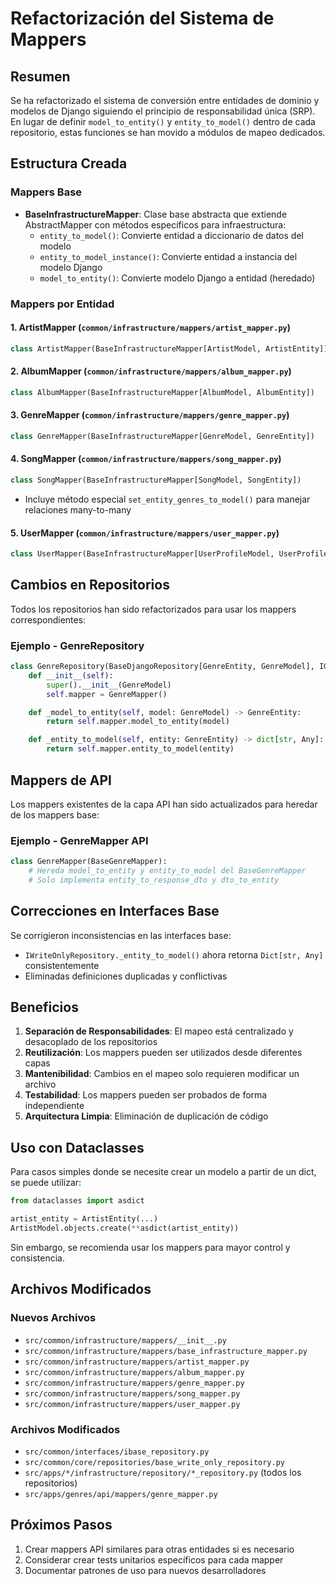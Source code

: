 # Refactorización del Sistema de Mappers

## Resumen

Se ha refactorizado el sistema de conversión entre entidades de dominio y modelos de Django siguiendo el principio de responsabilidad única (SRP). En lugar de definir `model_to_entity()` y `entity_to_model()` dentro de cada repositorio, estas funciones se han movido a módulos de mapeo dedicados.

## Estructura Creada

### Mappers Base
- **BaseInfrastructureMapper**: Clase base abstracta que extiende AbstractMapper con métodos específicos para infraestructura:
  - `entity_to_model()`: Convierte entidad a diccionario de datos del modelo
  - `entity_to_model_instance()`: Convierte entidad a instancia del modelo Django
  - `model_to_entity()`: Convierte modelo Django a entidad (heredado)

### Mappers por Entidad

#### 1. ArtistMapper (`common/infrastructure/mappers/artist_mapper.py`)
```python
class ArtistMapper(BaseInfrastructureMapper[ArtistModel, ArtistEntity])
```

#### 2. AlbumMapper (`common/infrastructure/mappers/album_mapper.py`)
```python
class AlbumMapper(BaseInfrastructureMapper[AlbumModel, AlbumEntity])
```

#### 3. GenreMapper (`common/infrastructure/mappers/genre_mapper.py`)
```python
class GenreMapper(BaseInfrastructureMapper[GenreModel, GenreEntity])
```

#### 4. SongMapper (`common/infrastructure/mappers/song_mapper.py`)
```python
class SongMapper(BaseInfrastructureMapper[SongModel, SongEntity])
```
- Incluye método especial `set_entity_genres_to_model()` para manejar relaciones many-to-many

#### 5. UserMapper (`common/infrastructure/mappers/user_mapper.py`)
```python
class UserMapper(BaseInfrastructureMapper[UserProfileModel, UserProfileEntity])
```

## Cambios en Repositorios

Todos los repositorios han sido refactorizados para usar los mappers correspondientes:

### Ejemplo - GenreRepository
```python
class GenreRepository(BaseDjangoRepository[GenreEntity, GenreModel], IGenreRepository):
    def __init__(self):
        super().__init__(GenreModel)
        self.mapper = GenreMapper()

    def _model_to_entity(self, model: GenreModel) -> GenreEntity:
        return self.mapper.model_to_entity(model)

    def _entity_to_model(self, entity: GenreEntity) -> dict[str, Any]:
        return self.mapper.entity_to_model(entity)
```

## Mappers de API

Los mappers existentes de la capa API han sido actualizados para heredar de los mappers base:

### Ejemplo - GenreMapper API
```python
class GenreMapper(BaseGenreMapper):
    # Hereda model_to_entity y entity_to_model del BaseGenreMapper
    # Solo implementa entity_to_response_dto y dto_to_entity
```

## Correcciones en Interfaces Base

Se corrigieron inconsistencias en las interfaces base:
- `IWriteOnlyRepository._entity_to_model()` ahora retorna `Dict[str, Any]` consistentemente
- Eliminadas definiciones duplicadas y conflictivas

## Beneficios

1. **Separación de Responsabilidades**: El mapeo está centralizado y desacoplado de los repositorios
2. **Reutilización**: Los mappers pueden ser utilizados desde diferentes capas
3. **Mantenibilidad**: Cambios en el mapeo solo requieren modificar un archivo
4. **Testabilidad**: Los mappers pueden ser probados de forma independiente
5. **Arquitectura Limpia**: Eliminación de duplicación de código

## Uso con Dataclasses

Para casos simples donde se necesite crear un modelo a partir de un dict, se puede utilizar:

```python
from dataclasses import asdict

artist_entity = ArtistEntity(...)
ArtistModel.objects.create(**asdict(artist_entity))
```

Sin embargo, se recomienda usar los mappers para mayor control y consistencia.

## Archivos Modificados

### Nuevos Archivos
- `src/common/infrastructure/mappers/__init__.py`
- `src/common/infrastructure/mappers/base_infrastructure_mapper.py`
- `src/common/infrastructure/mappers/artist_mapper.py`
- `src/common/infrastructure/mappers/album_mapper.py`
- `src/common/infrastructure/mappers/genre_mapper.py`
- `src/common/infrastructure/mappers/song_mapper.py`
- `src/common/infrastructure/mappers/user_mapper.py`

### Archivos Modificados
- `src/common/interfaces/ibase_repository.py`
- `src/common/core/repositories/base_write_only_repository.py`
- `src/apps/*/infrastructure/repository/*_repository.py` (todos los repositorios)
- `src/apps/genres/api/mappers/genre_mapper.py`

## Próximos Pasos

1. Crear mappers API similares para otras entidades si es necesario
2. Considerar crear tests unitarios específicos para cada mapper
3. Documentar patrones de uso para nuevos desarrolladores
